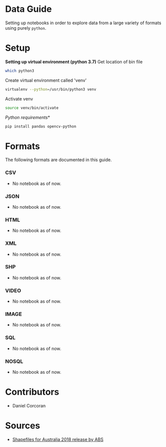 # Data Guide
Setting up notebooks in order to explore data from a large variety of formats using purely `python`.

# Setup
**Setting up virtual environment (python 3.7)**
Get location of bin file 
```sh
which python3
```

Create virtual environment called 'venv'
```sh
virtualenv --python=/usr/bin/python3 venv
```

Activate venv 
```sh
source venv/bin/activate
```

*Python requirements**
```sh
pip install pandas opencv-python 
```

# Formats
The following formats are documented in this guide.
### CSV
- No notebook as of now.
### JSON
- No notebook as of now.
### HTML
- No notebook as of now.
### XML
- No notebook as of now.
### SHP
- No notebook as of now.
### VIDEO
- No notebook as of now.
### IMAGE
- No notebook as of now.
### SQL
- No notebook as of now.
### NOSQL
- No notebook as of now.


# Contributors
- Daniel Corcoran

# Sources
- [Shapefiles for Australia 2018 release by ABS](https://www.abs.gov.au/AUSSTATS/abs@.nsf/DetailsPage/1270.0.55.003July%202018?OpenDocument)
